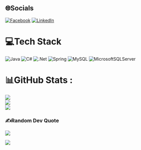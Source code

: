 
## 🌐Socials
[![Facebook](https://img.shields.io/badge/Facebook-%231877F2.svg?logo=Facebook&logoColor=white)](https://facebook.com/vo.tuan.960517) [![LinkedIn](https://img.shields.io/badge/LinkedIn-%230077B5.svg?logo=linkedin&logoColor=white)](https://linkedin.com/in/tuấn-võ-165a8a376) 

# 💻Tech Stack
![Java](https://img.shields.io/badge/java-%23ED8B00.svg?style=for-the-badge&logo=java&logoColor=white) ![C#](https://img.shields.io/badge/c%23-%23239120.svg?style=for-the-badge&logo=c-sharp&logoColor=white) ![.Net](https://img.shields.io/badge/.NET-5C2D91?style=for-the-badge&logo=.net&logoColor=white) ![Spring](https://img.shields.io/badge/spring-%236DB33F.svg?style=for-the-badge&logo=spring&logoColor=white) ![MySQL](https://img.shields.io/badge/mysql-%2300f.svg?style=for-the-badge&logo=mysql&logoColor=white) ![MicrosoftSQLServer](https://img.shields.io/badge/Microsoft%20SQL%20Sever-CC2927?style=for-the-badge&logo=microsoft%20sql%20server&logoColor=white)
# 📊GitHub Stats :
![](https://github-readme-stats.vercel.app/api?username=TuanRus&theme=dark&hide_border=false&include_all_commits=false&count_private=false)<br/>
![](https://github-readme-streak-stats.herokuapp.com/?user=TuanRus&theme=dark&hide_border=false)<br/>
![](https://github-readme-stats.vercel.app/api/top-langs/?username=TuanRus&theme=dark&hide_border=false&include_all_commits=false&count_private=false&layout=compact)

### ✍️Random Dev Quote
![](https://quotes-github-readme.vercel.app/api?type=horizontal&theme=dark)


[![](https://visitcount.itsvg.in/api?id=TuanRus&icon=2&color=0)](https://visitcount.itsvg.in)
